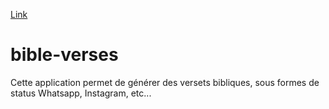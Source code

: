 [Link](http://ngpictures.pe.hu/god-first)

# bible-verses
Cette application permet de générer des versets bibliques, sous formes de status Whatsapp, Instagram, etc...
